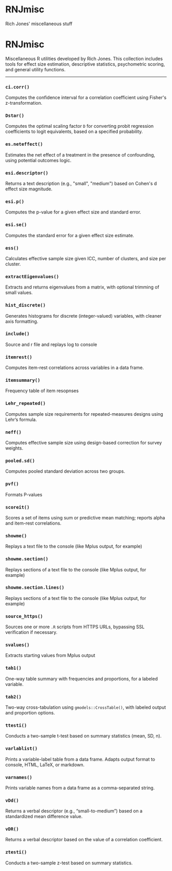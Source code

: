 RNJmisc
=======

Rich Jones' miscellaneous stuff

# RNJmisc

Miscellaneous R utilities developed by Rich Jones. This collection includes tools for effect size estimation, descriptive statistics, psychometric scoring, and general utility functions.

---

### `ci.corr()`
Computes the confidence interval for a correlation coefficient using Fisher's z-transformation.

### `Dstar()`
Computes the optimal scaling factor `D` for converting probit regression coefficients to logit equivalents, based on a specified probability.

### `es.neteffect()`
Estimates the net effect of a treatment in the presence of confounding, using potential outcomes logic.

### `esi.descriptor()`
Returns a text description (e.g., "small", "medium") based on Cohen's d effect size magnitude.

### `esi.p()`
Computes the p-value for a given effect size and standard error.

### `esi.se()`
Computes the standard error for a given effect size estimate.

### `ess()`
Calculates effective sample size given ICC, number of clusters, and size per cluster.

### `extractEigenvalues()`
Extracts and returns eigenvalues from a matrix, with optional trimming of small values.

### `hist_discrete()`
Generates histograms for discrete (integer-valued) variables, with cleaner axis formatting.

### `include()`
Source and r file and replays log to console

### `itemrest()`
Computes item-rest correlations across variables in a data frame.

### `itemsummary()`
Frequency table of item resopnses 

### `Lehr_repeated()`
Computes sample size requirements for repeated-measures designs using Lehr’s formula.

### `neff()`
Computes effective sample size using design-based correction for survey weights.

### `pooled.sd()`
Computes pooled standard deviation across two groups.

### `pvf()`
Formats P-values

### `scoreit()`
Scores a set of items using sum or predictive mean matching; reports alpha and item-rest correlations.

### `showme()`
Replays a text file to the console (like Mplus output, for example)

### `showme.section()`  
Replays sections of a text file to the console (like Mplus output, for example)

### `showme.section.lines()`  
Replays sections of a text file to the console (like Mplus output, for example)

### `source_https()`
Sources one or more `.R` scripts from HTTPS URLs, bypassing SSL verification if necessary.

### `svalues()`
Extracts starting values from Mplus output 

### `tab1()`
One-way table summary with frequencies and proportions, for a labeled variable.

### `tab2()`
Two-way cross-tabulation using `gmodels::CrossTable()`, with labeled output and proportion options.

### `ttesti()`
Conducts a two-sample t-test based on summary statistics (mean, SD, n).

### `varlablist()`
Prints a variable-label table from a data frame. Adapts output format to console, HTML, LaTeX, or markdown.

### `varnames()`
Prints variable names from a data frame as a comma-separated string.

### `vDd()`
Returns a verbal descriptor (e.g., “small-to-medium”) based on a standardized mean difference value.

### `vDR()`
Returns a verbal descriptor based on the value of a correlation coefficient.

### `ztesti()`
Conducts a two-sample z-test based on summary statistics.


